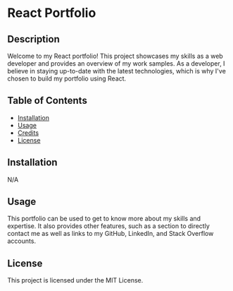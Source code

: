 # React Portfolio

## Description
Welcome to my React portfolio! This project showcases my skills as a web developer and provides an overview of my work samples. As a developer, I believe in staying up-to-date with the latest technologies, which is why I've chosen to build my portfolio using React.

## Table of Contents
- [Installation](#installation)
- [Usage](#usage)
- [Credits](#credits)
- [License](#license)

## Installation
N/A

## Usage
This portfolio can be used to get to know more about my skills and expertise. It also provides other features, such as a section to directly contact me as well as links to my GitHub, LinkedIn, and Stack Overflow accounts.

## License
This project is licensed under the MIT License. 
